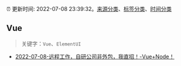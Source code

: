 :alarm_clock: 更新时间: 2022-07-08 23:39:32。[来源分类](../README.md)、[标签分类](../TAGS.md)、[时间分类](../TIMELINE.md)

## Vue


> 关键字：`Vue`、`ElementUI`



- [2022-07-08-远程工作，自研公司非外包，我直招！-Vue+Node！](https://www.v2ex.com/t/865020) 